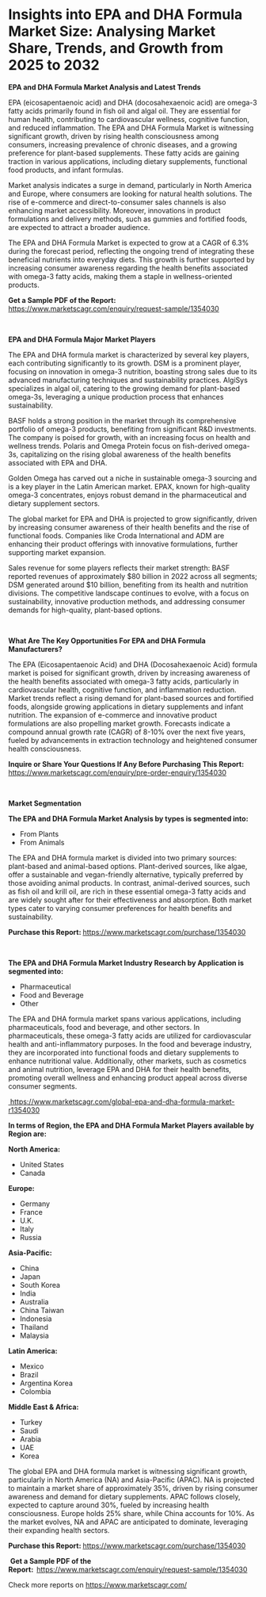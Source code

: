 <p><h1>Insights into EPA and DHA Formula Market Size: Analysing Market Share, Trends, and Growth from 2025 to 2032</h1></p><p><strong>EPA and DHA Formula Market Analysis and Latest Trends</strong></p>
<p><p>EPA (eicosapentaenoic acid) and DHA (docosahexaenoic acid) are omega-3 fatty acids primarily found in fish oil and algal oil. They are essential for human health, contributing to cardiovascular wellness, cognitive function, and reduced inflammation. The EPA and DHA Formula Market is witnessing significant growth, driven by rising health consciousness among consumers, increasing prevalence of chronic diseases, and a growing preference for plant-based supplements. These fatty acids are gaining traction in various applications, including dietary supplements, functional food products, and infant formulas.</p><p>Market analysis indicates a surge in demand, particularly in North America and Europe, where consumers are looking for natural health solutions. The rise of e-commerce and direct-to-consumer sales channels is also enhancing market accessibility. Moreover, innovations in product formulations and delivery methods, such as gummies and fortified foods, are expected to attract a broader audience.</p><p>The EPA and DHA Formula Market is expected to grow at a CAGR of 6.3% during the forecast period, reflecting the ongoing trend of integrating these beneficial nutrients into everyday diets. This growth is further supported by increasing consumer awareness regarding the health benefits associated with omega-3 fatty acids, making them a staple in wellness-oriented products.</p></p>
<p><strong>Get a Sample PDF of the Report:&nbsp;</strong> <a href="https://www.marketscagr.com/enquiry/request-sample/1354030?utm_campaign=2236&utm_medium=2&utm_source=Github&utm_content=ia&utm_term=04022025&utm_id=epa-and-dha-formula">https://www.marketscagr.com/enquiry/request-sample/1354030</a></p>
<p>&nbsp;</p>
<p><strong>EPA and DHA Formula Major Market Players</strong></p>
<p><p>The EPA and DHA formula market is characterized by several key players, each contributing significantly to its growth. DSM is a prominent player, focusing on innovation in omega-3 nutrition, boasting strong sales due to its advanced manufacturing techniques and sustainability practices. AlgiSys specializes in algal oil, catering to the growing demand for plant-based omega-3s, leveraging a unique production process that enhances sustainability.</p><p>BASF holds a strong position in the market through its comprehensive portfolio of omega-3 products, benefiting from significant R&D investments. The company is poised for growth, with an increasing focus on health and wellness trends. Polaris and Omega Protein focus on fish-derived omega-3s, capitalizing on the rising global awareness of the health benefits associated with EPA and DHA.</p><p>Golden Omega has carved out a niche in sustainable omega-3 sourcing and is a key player in the Latin American market. EPAX, known for high-quality omega-3 concentrates, enjoys robust demand in the pharmaceutical and dietary supplement sectors.</p><p>The global market for EPA and DHA is projected to grow significantly, driven by increasing consumer awareness of their health benefits and the rise of functional foods. Companies like Croda International and ADM are enhancing their product offerings with innovative formulations, further supporting market expansion. </p><p>Sales revenue for some players reflects their market strength: BASF reported revenues of approximately $80 billion in 2022 across all segments; DSM generated around $10 billion, benefiting from its health and nutrition divisions. The competitive landscape continues to evolve, with a focus on sustainability, innovative production methods, and addressing consumer demands for high-quality, plant-based options.</p></p>
<p>&nbsp;</p>
<p><strong>What Are The Key Opportunities For EPA and DHA Formula Manufacturers?</strong></p>
<p><p>The EPA (Eicosapentaenoic Acid) and DHA (Docosahexaenoic Acid) formula market is poised for significant growth, driven by increasing awareness of the health benefits associated with omega-3 fatty acids, particularly in cardiovascular health, cognitive function, and inflammation reduction. Market trends reflect a rising demand for plant-based sources and fortified foods, alongside growing applications in dietary supplements and infant nutrition. The expansion of e-commerce and innovative product formulations are also propelling market growth. Forecasts indicate a compound annual growth rate (CAGR) of 8-10% over the next five years, fueled by advancements in extraction technology and heightened consumer health consciousness.</p></p>
<p><strong>Inquire or Share Your Questions If Any Before Purchasing This Report:</strong> <a href="https://www.marketscagr.com/enquiry/pre-order-enquiry/1354030?utm_campaign=2236&utm_medium=2&utm_source=Github&utm_content=ia&utm_term=04022025&utm_id=epa-and-dha-formula">https://www.marketscagr.com/enquiry/pre-order-enquiry/1354030</a></p>
<p>&nbsp;</p>
<p><strong>Market Segmentation</strong></p>
<p><strong>The EPA and DHA Formula Market Analysis by types is segmented into:</strong></p>
<p><ul><li>From Plants</li><li>From Animals</li></ul></p>
<p><p>The EPA and DHA formula market is divided into two primary sources: plant-based and animal-based options. Plant-derived sources, like algae, offer a sustainable and vegan-friendly alternative, typically preferred by those avoiding animal products. In contrast, animal-derived sources, such as fish oil and krill oil, are rich in these essential omega-3 fatty acids and are widely sought after for their effectiveness and absorption. Both market types cater to varying consumer preferences for health benefits and sustainability.</p></p>
<p><strong>Purchase this Report:&nbsp;</strong><a href="https://www.marketscagr.com/purchase/1354030?utm_campaign=2236&utm_medium=2&utm_source=Github&utm_content=ia&utm_term=04022025&utm_id=epa-and-dha-formula">https://www.marketscagr.com/purchase/1354030</a></p>
<p>&nbsp;</p>
<p><strong>The EPA and DHA Formula Market Industry Research by Application is segmented into:</strong></p>
<p><ul><li>Pharmaceutical</li><li>Food and Beverage</li><li>Other</li></ul></p>
<p><p>The EPA and DHA formula market spans various applications, including pharmaceuticals, food and beverage, and other sectors. In pharmaceuticals, these omega-3 fatty acids are utilized for cardiovascular health and anti-inflammatory purposes. In the food and beverage industry, they are incorporated into functional foods and dietary supplements to enhance nutritional value. Additionally, other markets, such as cosmetics and animal nutrition, leverage EPA and DHA for their health benefits, promoting overall wellness and enhancing product appeal across diverse consumer segments.</p></p>
<p><a href="https://www.marketscagr.com/global-epa-and-dha-formula-market-r1354030?utm_campaign=2236&utm_medium=2&utm_source=Github&utm_content=ia&utm_term=04022025&utm_id=epa-and-dha-formula">&nbsp;https://www.marketscagr.com/global-epa-and-dha-formula-market-r1354030</a></p>
<p><strong>In terms of Region, the EPA and DHA Formula Market Players available by Region are:</strong></p>
<p>
    <p> <strong> North America: </strong>
        <ul>
            <li>United States</li>
            <li>Canada</li>
        </ul>
        </p> 
    <p> <strong> Europe: </strong>
        <ul>
            <li>Germany</li>
            <li>France</li>
            <li>U.K.</li>
            <li>Italy</li>
            <li>Russia</li>
        </ul>
        </p> 
    <p> <strong> Asia-Pacific: </strong>
        <ul>
            <li>China</li>
            <li>Japan</li>
            <li>South Korea</li>
            <li>India</li>
            <li>Australia</li>
            <li>China Taiwan</li>
            <li>Indonesia</li>
            <li>Thailand</li>
            <li>Malaysia</li>
        </ul>
        </p> 
    <p> <strong> Latin America: </strong>
        <ul>
            <li>Mexico</li>
            <li>Brazil</li>
            <li>Argentina Korea</li>
            <li>Colombia</li>
        </ul>
        </p> 
    <p> <strong> Middle East & Africa: </strong>
        <ul>
            <li>Turkey</li>
            <li>Saudi</li>
            <li>Arabia</li>
            <li>UAE</li>
            <li>Korea</li>
        </ul>
    </p>
    </p>
<p><p>The global EPA and DHA formula market is witnessing significant growth, particularly in North America (NA) and Asia-Pacific (APAC). NA is projected to maintain a market share of approximately 35%, driven by rising consumer awareness and demand for dietary supplements. APAC follows closely, expected to capture around 30%, fueled by increasing health consciousness. Europe holds 25% share, while China accounts for 10%. As the market evolves, NA and APAC are anticipated to dominate, leveraging their expanding health sectors.</p></p>
<p><strong>Purchase this Report: </strong><a href="https://www.marketscagr.com/purchase/1354030?utm_campaign=2236&utm_medium=2&utm_source=Github&utm_content=ia&utm_term=04022025&utm_id=epa-and-dha-formula">https://www.marketscagr.com/purchase/1354030</a></p>
<p>&nbsp;<strong>Get a Sample PDF of the Report:&nbsp;&nbsp;</strong><a href="https://www.marketscagr.com/enquiry/request-sample/1354030?utm_campaign=2236&utm_medium=2&utm_source=Github&utm_content=ia&utm_term=04022025&utm_id=epa-and-dha-formula">https://www.marketscagr.com/enquiry/request-sample/1354030</a></p>
<p><strong></strong></p>
<p>Check more reports on <a href="https://www.marketscagr.com/?utm_campaign=2236&utm_medium=2&utm_source=Github&utm_content=ia&utm_term=04022025&utm_id=epa-and-dha-formula">https://www.marketscagr.com/</a></p>